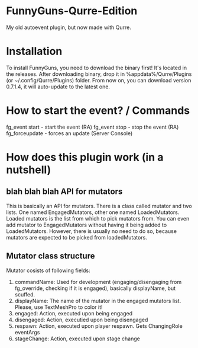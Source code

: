 # FunnyGuns-Qurre-Edition
My old autoevent plugin, but now made with Qurre.

# Installation
To install FunnyGuns, you need to download the binary first! It's located in the releases.
After downloading binary, drop it in %appdata%/Qurre/Plugins (or ~/.config/Qurre/Plugins) folder.
From now on, you can download version 0.7.1.4, it will auto-update to the latest one.

# How to start the event? / Commands
fg_event start - start the event (RA)
fg_event stop - stop the event (RA)
fg_forceupdate - forces an update (Server Console)

# How does this plugin work (in a nutshell)
## blah blah blah API for mutators
This is basically an API for mutators. There is a class called mutator and two lists. One named
EngagedMutators, other one named LoadedMutators. Loaded mutators is the list from which to pick mutators from.
You can even add mutator to EngagedMutators without having it being added to LoadedMutators. However, there
is usually no need to do so, because mutators are expected to be picked from loadedMutators.

## Mutator class structure
Mutator cosists of following fields:
<ol>
  <li>commandName: Used for development (engaging/disengaging from fg_override, checking if it is engaged), basically displayName, but scuffed.</li>
  <li>displayName: The name of the mutator in the engaged mutators list. Please, use TextMeshPro to color it!</li>
  <li>engaged: Action, executed upon being engaged</li>
  <li>disengaged: Action, executied upon being disengaged</li>
  <li>respawn: Action, executed upon player respawn. Gets ChangingRole eventArgs</li>
  <li>stageChange: Action, executed upon stage change</li>
</ol>
